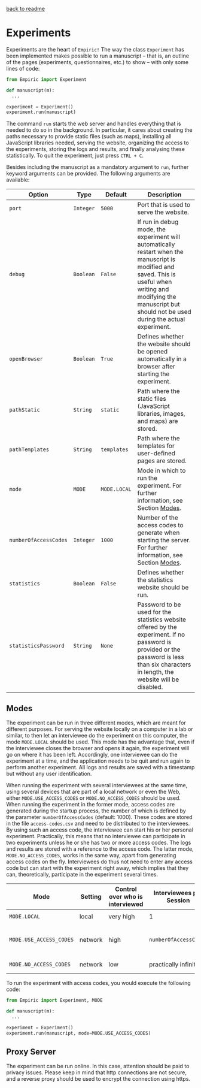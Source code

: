 [back to readme](../../../)

# Experiments

Experiments are the heart of `Empiric!`  The way the class `Experiment` has been implemented makes possible to run a manuscript – that is, an outline of the pages (experiments, questionnaires, etc.) to show – with only some lines of code:
```python
from Empiric import Experiment

def manuscript(m):
  ...

experiment = Experiment()
experiment.run(manuscript)
```

The command `run` starts the web server and handles everything that is needed to do so in the background.  In particular, it cares about creating the paths necessary to provide static files (such as maps), installing all JavaScript libraries needed, serving the website, organizing the access to the experiments, storing the logs and results, and finally analysing these statistically.  To quit the experiment, just press `CTRL + C`.

Besides including the manuscript as a mandatory argument to `run`, further keyword arguments can be provided.  The following arguments are available:

| Option | Type | Default | Description |
| ------ | ---- | ------- | ----------- |
| `port` | `Integer` | `5000` | Port that is used to serve the website. |
| `debug` | `Boolean` | `False` | If run in debug mode, the experiment will automatically restart when the manuscript is modified and saved.  This is useful when writing and modifying the manuscript but should not be used during the actual experiment. |
| `openBrowser` | `Boolean` | `True` | Defines whether the website should be opened automatically in a browser after starting the experiment. |
| `pathStatic` | `String` | `static` | Path where the static files (JavaScript libraries, images, and maps) are stored. |
| `pathTemplates` | `String` | `templates` | Path where the templates for user-defined pages are stored. |
| `mode` | `MODE` | `MODE.LOCAL` | Mode in which to run the experiment.  For further information, see Section [Modes](#modes). |
| `numberOfAccessCodes` | `Integer` | `1000` | Number of the access codes to generate when starting the server.  For further information, see Section [Modes](#modes). |
| `statistics` | `Boolean` | `False` | Defines whether the statistics website should be run. |
| `statisticsPassword` | `String` | `None` | Password to be used for the statistics website offered by the experiment.  If no password is provided or the password is less than six characters in length, the website will be disabled. |

## Modes

The experiment can be run in three different modes, which are meant for different purposes.  For serving the website locally on a computer in a lab or similar, to then let an interviewee do the experiment on this computer, the mode `MODE.LOCAL` should be used.  This mode has the advantage that, even if the interviewee closes the browser and opens it again, the experiment will go on where it has been left.  Accordingly, one interviewee can do the experiment at a time, and the application needs to be quit and run again to perform another experiment.  All logs and results are saved with a timestamp but without any user identification.

When running the experiment with several interviewees at the same time, using several devices that are part of a local network or even the Web, either `MODE.USE_ACCESS_CODES` or `MODE.NO_ACCESS_CODES` should be used.  When running the experiment in the former mode, access codes are generated during the startup process, the number of which is defined by the parameter `numberOfAccessCodes` (default: 1000).  These codes are stored in the file `access-codes.csv` and need to be distributed to the interviewees.  By using such an access code, the interviewee can start his or her personal experiment.  Practically, this means that no interviewee can participate in two experiments unless he or she has two or more access codes.  The logs and results are stored with a reference to the access code.  The latter mode, `MODE.NO_ACCESS_CODES`, works in the same way, apart from generating access codes on the fly.  Interviewees do thus not need to enter any access code but can start with the experiment right away, which implies that they can, theoretically, participate in the experiment several times.

| Mode | Setting | Control over who is interviewed | Interviewees per Session | Access Codes | Logs and results |
| ---- | ------- | ------------------------------- | ------------------------ | ------------ | ---------------- |
| `MODE.LOCAL` | local | very high | 1 | – | `experiment-{ISO_DATE}.json` |
| `MODE.USE_ACCESS_CODES` | network | high | `numberOfAccessCodes` | need to be distributed to the interviewees | `experiment-{ACCESS_CODE}.json` |
| `MODE.NO_ACCESS_CODES` | network | low | practically infinite | generated on the fly | `experiment-{ACCESS_CODE}.json` |

To run the experiment with access codes, you would execute the following code:
```python
from Empiric import Experiment, MODE

def manuscript(m):
  ...

experiment = Experiment()
experiment.run(manuscript, mode=MODE.USE_ACCESS_CODES)
```

## Proxy Server

The experiment can be run online.  In this case, attention should be paid to privacy issues.  Please keep in mind that http connections are not secure, and a reverse proxy should be used to encrypt the connection using https.
